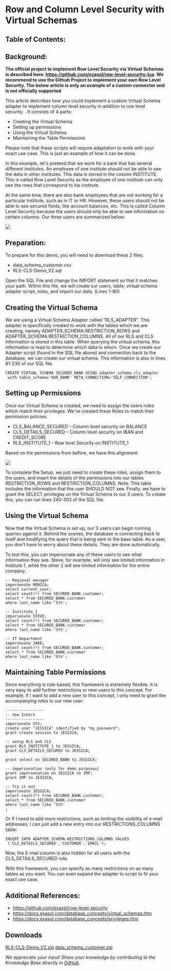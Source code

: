 # Row and Column Level Security with Virtual Schemas 
## Table of Contents:

## Background:

**The official project to implement Row Level Security via Virtual Schemas is described here: <https://github.com/exasol/row-level-security-lua>. We recommend to use the Github Project to implement your own Row Level Security. The below article is only an example of a custom connector and is not officially supported**

This article describes how you could implement a custom Virtual Schema adapter to implement column level security in addition to row level security. . It consists of 4 parts: 

* Creating the Virtual Schema
* Setting up permissions
* Using the Virtual Schema
* Maintaining the Table Permissions

Please note that these scripts will require adaptation to work with your exact use case. This is just an example of how it can be done.

In this example, let's pretend that we work for a bank that has several different institutes. An employee of one institute should not be able to see the data in other institutes. This data is stored in the column INSTITUTE. This is called Row Level Security as the employee of one institute can only see the rows that correspond to his institute. 

At the same time, there are also bank employees that are not working for a particular institute, such as in IT or HR. However, these users should not be able to see secured fields, like account balances, etc. This is called Column Level Security because the users should only be able to see information on certain columns. Our three users are summarized below:

![](images/Users.PNG)

## Preparation:

To prepare for this demo, you will need to download these 2 files:

* data_schema_customer.csv
* RLS-CLS-Demo_V2.sql

Open the SQL File and change the IMPORT statement so that it matches your path. Within this file, we will create our users, table, virtual schema adapter script, roles, and import our data. (Lines 1-80)

## Creating the Virtual Schema

We are using a Virtual Schema Adapter called "RLS_ADAPTER". This adapter is specifically created to work with the tables which we are creating, namely ADAPTER_SCHEMA.RESTRICTION_ROWS and ADAPTER_SCHEMA.RESTRICTION_COLUMNS. All of our RLS and CLS Information is stored in this table. When querying the virtual schema, this information is read to determine which data to return. Once we create our Adapter script (found in the SQL file above) and connection back to the database, we can create our virtual schema. This information is also in lines 81-230 of our SQL file.


```"code-java"
CREATE VIRTUAL SCHEMA SECURED_BANK USING adapter_schema.rls_adapter 
 with table_schema='OUR_BANK' META_CONNECTION='SELF_CONNECTION';  
```
## Setting up Permissions

Once our Virtual Schema is created, we need to assign the users roles which match their privileges. We've created these Roles to match their permission policies:

* CLS_BALANCE_SECURED – Column level security on BALANCE
* CLS_DETAILS_SECURED – Column level security on IBAN and CREDIT_SCORE
* RLS_INSTITUTE_1 – Row level Security on INSTITUTE_1

Based on the permissions from before, we have this alignment:

![](images/users_role_match.PNG)

To complete the Setup, we just need to create these roles, assign them to the users, and insert the details of the permissions into our tables RESTRICTION_ROWS and RESTRICTION_COLUMNS. Note: This table includes the information that the user SHOULD NOT see. Finally, we have to grant the SELECT privileges on the Virtual Schema to our 3 users. To create this, you can run lines 240-303 of the SQL file. 

## Using the Virtual Schema

Now that the Virtual Schema is set up, our 3 users can begin running queries against it. Behind the scenes, the database is connecting back to itself and modifying the query that is being sent to the base table. As a user, you don't have to worry about these details. They are done automatically.

To test this, you can impersonate any of these users to see what information they see. Steve, for example, will only see limited information in Institute 1, while the other 2 will see limited information for the entire company.  


```"code-java"
-- Regional manager
impersonate MONICA;
select current_user;
select count(*) from SECURED_BANK.customer;
select * from SECURED_BANK.customer
where last_name like 'St%';

-- Institute_1
impersonate STEVE;
select count(*) from SECURED_BANK.customer;
select * from SECURED_BANK.customer
where last_name like 'St%';

-- IT Department
impersonate JAKE;
select count(*) from SECURED_BANK.customer;
select * from SECURED_BANK.customer
where last_name like 'St%';

```
## Maintaining Table Permissions

Since everything is role-based, this framework is extremely flexible. It is very easy to add further restrictions or new users to this concept. For example, if I want to add a new user to this concept, I only need to grant the accompanying roles to our new user:


```"code-java"
-----------------
-- new Intern
-----------------
impersonate SYS;
create user "JESSICA" identified by "my_password";
grant create session to JESSICA;

-- setup RLS and CLS
grant RLS_INSTITUTE_1 to JESSICA;
grant CLS_DETAILS_SECURED to JESSICA;

grant select on SECURED_BANK to JESSICA;

-- impersonation (only for demo purposes)
grant impersonation on JESSICA to IMP;
grant IMP to JESSICA;

-- Try it out
impersonate JESSICA;
select count(*) from SECURED_BANK.customer;
select * from SECURED_BANK.customer 
where last_name like 'St%'
; 
```
Or if I need to add more restrictions, such as limiting the visibility of e-mail addresses, I can just add a new entry into our RESTRICTIONS_COLUMNS table:


```"code-java"
INSERT INTO ADAPTER_SCHEMA.RESTRICTIONS_COLUMNS VALUES  
 ('CLS_DETAILS_SECURED','CUSTOMER','EMAIL'); 
```
Now, the E-mail column is also hidden for all users with the CLS_DETAILS_SECURED role.

With this framework, you can specify as many restrictions on as many tables as you want. You can even expand the adapter to script to fit your exact use case. 

## Additional References:

* <https://github.com/exasol/row-level-security>
* <https://docs.exasol.com/database_concepts/virtual_schemas.htm>
* <https://docs.exasol.com/database_concepts/privileges.htm>

## Downloads
[RLS-CLS-Demo_V2.zip](https://github.com/exasol/Public-Knowledgebase/files/9937198/RLS-CLS-Demo_V2.zip)
[data_schema_customer.zip](https://github.com/exasol/Public-Knowledgebase/files/9937199/data_schema_customer.zip)

*We appreciate your input! Share your knowledge by contributing to the Knowledge Base directly in [GitHub](https://github.com/exasol/public-knowledgebase).* 